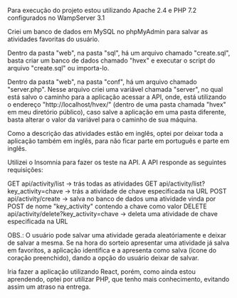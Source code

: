 Para execução do projeto estou utilizando Apache 2.4 e PHP 7.2 configurados no WampServer 3.1

Criei um banco de dados em MySQL no phpMyAdmin para salvar as atividades favoritas do usuário.

Dentro da pasta "web", na pasta "sql", há um arquivo chamado "create.sql", basta criar um banco de dados chamado "hvex" e executar o script do arquivo "create.sql" ou importa-lo.

Dentro da pasta "web", na pasta "conf", há um arquivo chamado "server.php". Nesse arquivo criei uma variável chamada "server", no qual está salvo o caminho para a aplicação acessar a API, onde, está utilizando o endereço "http://localhost/hvex/" (dentro de uma pasta chamada "hvex" em meu diretório público), caso salve a aplicação em uma pasta diferente, basta alterar o valor da variável para o caminho de sua máquina.

Como a descrição das atividades estão em inglês, optei por deixar toda a aplicação também em inglês, para não ficar parte em português e parte em inglês.

Utilizei o Insomnia para fazer os teste na API. A API responde as seguintes requisições:

GET    api/activity/list                      -> trás todas as atividades
GET    api/activity/list?key_activity=chave   -> trás a atividade de chave especificada na URL
POST   api/activity/create                    -> salva no banco de dados uma atividade vinda por POST de nome "key_activity" contendo a chave como valor
DELETE api/activity/delete?key_activity=chave -> deleta uma atividade de chave especificada na URL

OBS.: O usuário pode salvar uma atividade gerada aleatóriamente e deixar de salvar a mesma. Se na hora do sorteio apresentar uma atividade já salva em favoritos, a aplicação identifica e a apresenta como salva (ícone do coração preenchido), dando a opção do usuário deixar de salvar.

Iria fazer a aplicação utilizando React, porém, como ainda estou aprendendo, optei por utilizar PHP, que tenho mais conhecimento, evitando assim um atraso na entrega.